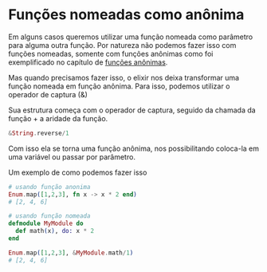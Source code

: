 # Funções nomeadas como anônima

Em alguns casos queremos utilizar uma função nomeada como parâmetro para alguma outra função. Por natureza não podemos fazer isso com funções nomeadas, somente com funções anônimas como foi exemplificado no capítulo de [funções anônimas](anonimas.md).

Mas quando precisamos fazer isso, o elixir nos deixa transformar uma função nomeada em função anônima. Para isso, podemos utilizar o operador de captura (&)

Sua estrutura começa com o operador de captura, seguido da chamada da função + a aridade da função.&#x20;

```elixir
&String.reverse/1
```

Com isso ela se torna uma função anônima, nos possibilitando coloca-la em uma variável ou passar por parâmetro.

Um exemplo de como podemos fazer isso

```elixir
# usando função anonima
Enum.map([1,2,3], fn x -> x * 2 end)
# [2, 4, 6]

# usando função nomeada
defmodule MyModule do
  def math(x), do: x * 2 
end

Enum.map([1,2,3], &MyModule.math/1)
# [2, 4, 6]
```

